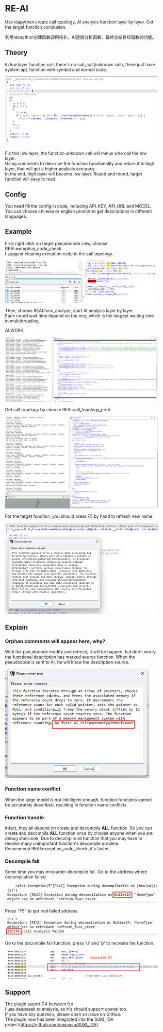 # RE-AI
Use idapython create call topology, AI analysis function layer by layer. Get the target function conclusion.  

利用idapython创建函数调用拓扑，AI逐层分析函数，最终总结目标函数的功能。  

## Theory
In low layer function call, there's no sub_call(unknown call), there just have system api, function with symbol and normal code.  

![](./picture/low_layer_func.png)  
  
Fix this low layer, the function unknown call will minus who call the low layer.  
Using comments to describe the function functionality and return it to high layer, that will get a higher analysis accuracy.  
In the end, high layer will become low layer. Round and round, target function will easy to read.   

## Config

You need fill the config in code, including API_KEY, API_URL and MODEL.   
You can choose chinese or english prompt to get descriptions in different languages.  

## Example
First right click on target pseudocode view, choose REAI:exception_code_check.  
I suggest clearing exception code in the call topology.  

![](./picture/jmpout_check.png)  

Then, choose REAI:func_analyze, start AI analysis layer by layer.  
Each round wait time depend on the one, which is the longest waiting time in multithreading.   

AI WORK:  

![](./picture/AI_work.png)  

Get call topology by choose REAI:call_topology_print.  

![](./picture/get_call_topology.png)  

For the target function, you should press F5 by hand to refresh new name.  

![](./picture/target_func_name.png)  


## Explain
### Orphan comments will appear here, why?

With the pseudocode modify and refresh, it will be happen, but don't worry, the functional description has marked source function. When the pseudocode is sent to AI, he will know the description source.  

![](./picture/source_func_mark.png)

### Function name conflict

When the large model is not intelligent enough, function functions cannot be accurately described, resulting in function name conflicts.  

### Function handle
Infact, they all depend on create and decompile **ALL** function. So you can create and decompile **ALL** function once by choose anyone when you are debug shellcode. Due to decompile all function that you may have to resolve many unimportant function's decompile problem.  
Recommend REAI:exception_code_check, it's faster.  

### Decompile fail
Some time you may encounter decompile fail. Go to the address where decompilation failed.  

![](./picture/exception.png)

Press "F5" to get real failed address.

![](./picture/fail_address.png)

Go to the decompile fail function, press 'u' and 'p' to recreate the function.  

![](./picture/recreate.png)  

## Support
The plugin suport 7.4 between 9.x.  
I use deepseek to analysis, so it's should support openai too.  
If you have any question, please open an issue on GitHub.  
The plugin now has been integrated into the SUKI_IDA project(https://github.com/miunasu/SUKI_IDA).  
